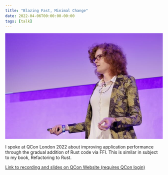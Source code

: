 ```yaml
---
title: "Blazing Fast, Minimal Change"
date: 2022-04-06T00:00:00-00:00
tags: [talk]
---
```


![Photo of Lily speaking at QCon London](./speaking.jpg)

I spoke at QCon London 2022 about improving application performance through the
gradual addition of Rust code via FFI. This is similar in subject to my book,
Refactoring to Rust.

[Link to recording and slides on QCon Website (requires QCon login)](https://archive.qconlondon.com/london2022/presentation/blazing-fast-minimal-change-speed-up-your-code-by-refactoring-to-rust)
